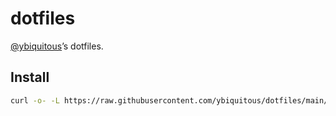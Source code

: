 # dotfiles

[@ybiquitous](https://github.com/ybiquitous)’s dotfiles.

## Install

```sh
curl -o- -L https://raw.githubusercontent.com/ybiquitous/dotfiles/main/install.sh | sh
```
